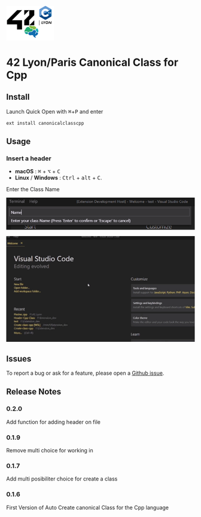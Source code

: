 <img
  src="https://raw.githubusercontent.com/Etheram68/Header-Cpp-Class/master/42.png"
  width=128>

# 42 Lyon/Paris Canonical Class for Cpp

## Install

Launch Quick Open with <kbd>⌘</kbd>+<kbd>P</kbd> and enter
```
ext install canonicalclasscpp
```

## Usage

### Insert a header
 - **macOS** : <kbd>⌘</kbd> + <kbd>⌥</kbd> + <kbd>C</kbd>
 - **Linux** / **Windows** : <kbd>Ctrl</kbd> + <kbd>alt</kbd> + <kbd>C</kbd>.

Enter the Class Name

<img
 src="https://raw.githubusercontent.com/Etheram68/Header-Cpp-Class/master/exemple_name.png"
 width=680>

 <img
 src="https://raw.githubusercontent.com/Etheram68/Header-Cpp-Class/master/gif1.gif"
 width=680>

## Issues

To report a bug or ask for a feature, please open a [Github issue](https://github.com/Etheram68/Header-Cpp-Class/issues).

## Release Notes

### 0.2.0
Add function for adding header on file

### 0.1.9
Remove multi choice for working in

### 0.1.7
Add multi posibiliter choice for create a class

### 0.1.6
First Version of Auto Create canonical Class for the Cpp language
